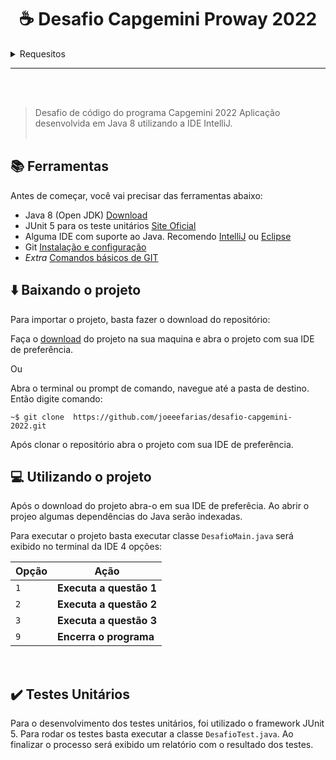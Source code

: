 <h1 align="center"> ☕ Desafio Capgemini Proway 2022</h1>

<section>
  <details>
  <summary>Requesitos</summary>
    <p>
    
# Questão 01

Escreva um algoritmo que mostre na tela uma escada de tamanho n utilizando o caractere * e espaços. A base e altura da escada devem ser iguais ao valor de n. A última linha não deve conter nenhum espaço.
Exemplo:

Entrada:
n = 6

Saída:
```
     *
    **
   ***
  ****
 *****
******
```

# Questão 02

Débora se inscreveu em uma rede social para se manter em contato com seus amigos. A página de cadastro exigia o preenchimento dos campos de nome e senha, porém a senha precisa ser forte. O site considera uma senha forte quando ela satisfaz os seguintes critérios:

    • Possui no mínimo 6 caracteres.
    • Contém no mínimo 1 dígito.
    • Contém no mínimo 1 letra em minúsculo.
    • Contém no mínimo 1 letra em maiúsculo.
    • Contém no mínimo 1 caractere especial. Os caracteres especiais são: !@#$%^&*()-+

Débora digitou uma string aleatória no campo de senha, porém ela não tem certeza se é uma senha forte. Para ajudar Débora, construa um algoritmo que informe qual é o número mínimo de caracteres que devem ser adicionados para uma string qualquer ser considerada segura.

Exemplo:
Entrada:
Ya3

Saída:
3

Explicação:
Ela pode tornar a senha segura adicionando 3 caracteres, por exemplo, &ab, transformando a senha em Ya3&ab. 2 caracteres não são suficientes visto que a senha precisa ter um tamanho mínimo de 6 caracteres.
# Questão 03
Duas palavras podem ser consideradas anagramas de si mesmas se as letras de uma palavra podem ser realocadas para formar a outra palavra. Dada uma string qualquer, desenvolva um algoritmo que encontre o número de pares de substrings que são anagramas.
Exemplo:
Exemplo 1)
Entrada:
ovo

Saída:
2
Explicação:
A lista de todos os anagramas pares são: [o, o], [ov, vo] que estão nas posições [[0], [2]], [[0, 1], [1, 2]] respectivamente. 


Exemplo 2)
Entrada:
ifailuhkqq

Saída:
3

Explicação:
A lista de todos os anagramas pares são: [i, i], [q, q] e [ifa, fai] que estão nas posições [[0], [3]], [[8],  [9]] e [[0, 1, 2], [1, 2, 3]].

# O que será avaliado
    • Documentação
    • Estrutura do código
    • Atendimento aos requisitos
    • Testes unitários

  </p>
  </details>
  <hr/>
  <br></br> 

>Desafio de código do programa Capgemini 2022
Aplicação desenvolvida em Java 8 utilizando a IDE IntelliJ.
<br></br>


<h2>📚 Ferramentas</h2>

<p stle="align:left">Antes de começar, você vai precisar das ferramentas abaixo:

* Java 8 (Open JDK) [Download](https://www.openlogic.com/openjdk-downloads)
* JUnit 5 para os teste unitários [Site Oficial](https://junit.org/junit5/docs/current/user-guide/)
* Alguma IDE com suporte ao Java. Recomendo [IntelliJ](https://www.jetbrains.com/pt-br/idea/download/#section=windows) ou [Eclipse](https://www.eclipse.org/downloads/)
* Git [Instalação e configuração](https://www.hostinger.com.br/tutoriais/tutorial-do-git-basics-introducao)
* *Extra* [Comandos básicos de GIT](https://www.digitalhouse.com/br/blog/principais-comandos-git)
</p>


<h2>⬇️ Baixando o projeto</h2>

<p>Para importar o projeto, basta fazer o download do repositório:

Faça o [download](---) do projeto na sua maquina e abra o projeto com sua IDE de preferência.

Ou

Abra o terminal ou prompt de comando, navegue até a pasta de destino.
Então digite comando:
```
~$ git clone  https://github.com/joeeefarias/desafio-capgemini-2022.git
```
Após clonar o repositório abra o projeto com sua IDE de preferência.
</p>
<h2>💻 Utilizando o projeto</h2>

<p>Após o download do projeto abra-o em sua IDE de preferêcia.
Ao abrir o projeo algumas dependências do Java serão indexadas.

Para executar o projeto basta executar classe ``` DesafioMain.java ``` será exibido no terminal da IDE 4 opções:

|Opção | Ação |
| ----- | ----- |
| `1` | **Executa a questão 1** |  
| `2` | **Executa a questão 2** |
| `3` | **Executa a questão 3**|
| `9` | **Encerra o programa** |
</p>

</br>

<h2> ✔️ Testes Unitários</h2>

<p>

Para o desenvolvimento dos testes unitários, foi utilizado o framework JUnit 5.
Para rodar os testes basta executar a classe ```DesafioTest.java```.
Ao finalizar o processo será exibido um relatório com o resultado dos testes.

</p>
